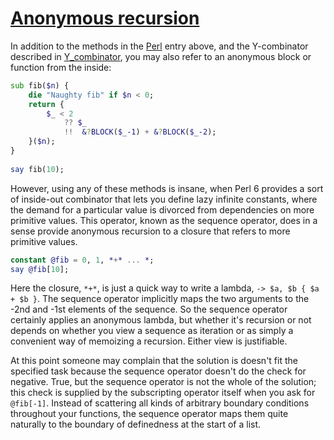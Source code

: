 [1]: https://rosettacode.org/wiki/Anonymous_recursion

# [Anonymous recursion][1]

In addition to the methods in the [Perl](https://rosettacode.org/wiki/Perl) entry above, and the Y-combinator described in [Y_combinator](https://rosettacode.org/wiki/Y_combinator), you may also refer to an anonymous block or function from the inside:

```raku
sub fib($n) {
    die "Naughty fib" if $n < 0;
    return {
        $_ < 2
            ?? $_
            !!  &?BLOCK($_-1) + &?BLOCK($_-2);
    }($n);
}
 
say fib(10);
```


However, using any of these methods is insane, when Perl 6 provides a sort of inside-out combinator that lets you define lazy infinite constants, where the demand for a particular value is divorced from dependencies on more primitive values. This operator, known as the sequence operator, does in a sense provide anonymous recursion to a closure that refers to more primitive values.

```raku
constant @fib = 0, 1, *+* ... *;
say @fib[10];
```


Here the closure, `*+*`, is just a quick way to write a lambda, `-> $a, $b { $a + $b }`. The sequence operator implicitly maps the two arguments to the -2nd and -1st elements of the sequence. So the sequence operator certainly applies an anonymous lambda, but whether it's recursion or not depends on whether you view a sequence as iteration or as simply a convenient way of memoizing a recursion. Either view is justifiable.



At this point someone may complain that the solution is doesn't fit the specified task because the sequence operator doesn't do the check for negative. True, but the sequence operator is not the whole of the solution; this check is supplied by the subscripting operator itself when you ask for `@fib[-1]`. Instead of scattering all kinds of arbitrary boundary conditions throughout your functions, the sequence operator maps them quite naturally to the boundary of definedness at the start of a list.